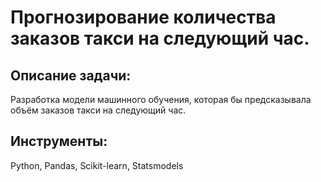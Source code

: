 # Прогнозирование количества заказов такси на следующий час.

## Описание задачи:
Разработка модели машинного обучения, которая бы предсказывала объём заказов такси на следующий час.

## Инструменты:
Python, Pandas, Scikit-learn, Statsmodels
